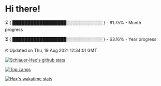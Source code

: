 # Hi there!

⏳ { ██████████████████░░░░░░░░░░░░ } - 61.75% - Month progress

⏳ { ██████████████████░░░░░░░░░░░░ } - 63.16% - Year progress

⏰ Updated on Thu, 19 Aug 2021 12:34:01 GMT


[![Schlauer-Hax's github stats](https://github-readme-stats.vercel.app/api?username=Schlauer-Hax&show_icons=true&theme=dark&count_private=true)](https://github.com/Schlauer-Hax)


[![Top Langs](https://github-readme-stats.vercel.app/api/top-langs/?username=Schlauer-Hax&layout=compact&theme=dark)](https://github.com/Schlauer-Hax?tab=repositories)


[![Hax's wakatime stats](https://github-readme-stats.vercel.app/api/wakatime?username=Hax&theme=dark)](https://wakatime.com/@Hax)


